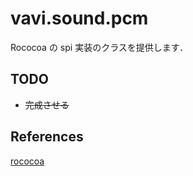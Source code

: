 # vavi.sound.pcm

Rococoa の spi 実装のクラスを提供します．

## TODO

* ~~完成させる~~

## References

[rococoa](https://github.com/iterate-ch/rococoa)
